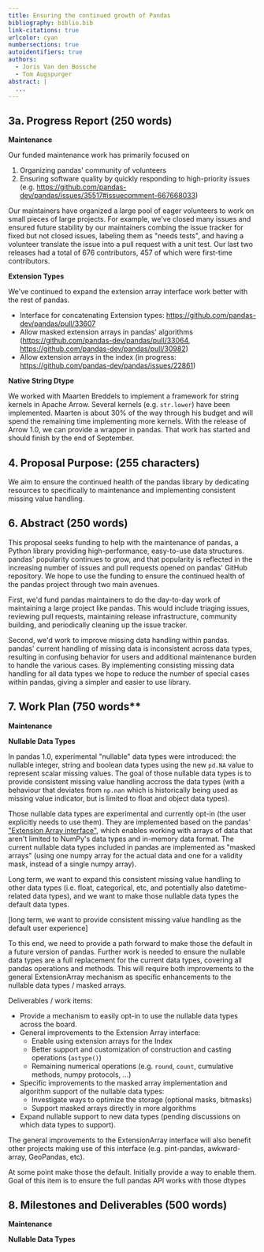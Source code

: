 ```yaml
---
title: Ensuring the continued growth of Pandas
bibliography: biblio.bib
link-citations: true
urlcolor: cyan
numbersections: true
autoidentifiers: true
authors:
  - Joris Van den Bossche
  - Tom Augspurger
abstract: |
  ...
---
```


## 3a. Progress Report (250 words)

**Maintenance**

Our funded maintenance work has primarily focused on

1. Organizing pandas' community of volunteers
2. Ensuring software quality by quickly responding to high-priority issues (e.g. https://github.com/pandas-dev/pandas/issues/35517#issuecomment-667668033)

Our maintainers have organized a large pool of eager volunteers to work on small
pieces of large projects. For example, we've closed many issues and ensured
future stability by our maintainers combing the issue tracker for fixed but not
closed issues, labeling them as "needs tests", and having a volunteer translate
the issue into a pull request with a unit test. Our last two releases had a total
of 676 contributors, 457 of which were first-time contributors.

**Extension Types**

We've continued to expand the extension array interface work better with the rest of pandas.

* Interface for concatenating Extension types: https://github.com/pandas-dev/pandas/pull/33607
* Allow masked extension arrays in pandas' algorithms (https://github.com/pandas-dev/pandas/pull/33064, https://github.com/pandas-dev/pandas/pull/30982)
* Allow extension arrays in the index (in progress: https://github.com/pandas-dev/pandas/issues/22861)

**Native String Dtype**

We worked with Maarten Breddels to implement a framework for string kernels in Apache Arrow.
Several kernels (e.g. ``str.lower``) have been implemented. Maarten is about 30% of the way
through his budget and will spend the remaining time implementing more kernels. With the release
of Arrow 1.0, we can provide a wrapper in pandas. That work has started and should finish by
the end of September.

## 4. Proposal Purpose: (255 characters)

We aim to ensure the continued health of the pandas library by dedicating
resources to specifically to maintenance and implementing consistent missing
value handling.

## 6. Abstract (250 words)

This proposal seeks funding to help with the maintenance of pandas, a Python
library providing high-performance, easy-to-use data structures. pandas'
popularity continues to grow, and that popularity is reflected in the increasing
number of issues and pull requests opened on pandas' GitHub repository. We hope
to use the funding to ensure the continued health of the pandas project through
two main avenues.

First, we'd fund pandas maintainers to do the day-to-day work of maintaining a
large project like pandas. This would include triaging issues, reviewing pull
requests, maintaining release infrastructure, community building, and
periodically cleaning up the issue tracker.

Second, we'd work to improve missing data handling within pandas. pandas'
current handling of missing data is inconsistent across data types, resulting in
confusing behavior for users and additional maintenance burden to handle the
various cases. By implementing consisting missing data handling for all data
types we hope to reduce the number of special cases within pandas, giving a
simpler and easier to use library.

## 7. Work Plan (750 words**

**Maintenance**

**Nullable Data Types**

In pandas 1.0, experimental "nullable" data types were introduced: the nullable
integer, string and boolean data types using the new `pd.NA` value to represent
scalar missing values. The goal of those nullable data types is to provide
consistent missing value handling accross the data types (with a behaviour that
deviates from `np.nan` which is historically being used as missing value
indicator, but is limited to float and object data types).

Those nullable data types are experimental and currently opt-in (the user
explicitly needs to use them). They are implemented based on the pandas'
["Extension Array interface"](https://pandas.pydata.org/pandas-docs/stable/development/extending.html#extension-types),
which enables working with arrays of data that aren't limited to NumPy's data
types and in-memory data format. The current nullable data types included in
pandas are implemented as "masked arrays" (using one numpy array for the actual
data and one for a validity mask, instead of a single numpy array).

Long term, we want to expand this consistent missing value handling to other
data types (i.e. float, categorical, etc, and potentially also datetime-related
data types), and we want to make those nullable data types the default data
types.

[long term, we want to provide consistent missing value handling as the default user experience]

To this end, we need to provide a path forward to make those the default in a
future version of pandas. Further work is needed to ensure the nullable data
types are a full replacement for the current data types, covering all pandas
operations and methods. This will require both improvements to the general
ExtensionArray mechanism as specific enhancements to the nullable data types /
masked arrays.

Deliverables / work items:

- Provide a mechanism to easily opt-in to use the nullable data types across the board.
- General improvements to the Extension Array interface:
  - Enable using extension arrays for the Index
  - Better support and customization of construction and casting operations (`astype()`)
  - Remaining numerical operations (e.g. `round`, `count`, cumulative methods, numpy protocols, ...)
- Specific improvements to the masked array implementation and algorithm support of the nullable data types:
  - Investigate ways to optimize the storage (optional masks, bitmasks)
  - Support masked arrays directly in more algorithms
- Expand nullable support to new data types (pending discussions on which data types to support).

The general improvements to the ExtensionArray interface will also benefit other
projects making use of this interface (e.g. pint-pandas, awkward-array,
GeoPandas, etc).

At some point make those the default. Initially provide a way to enable them.
Goal of this item is to ensure the full pandas API works with those dtypes

## 8. Milestones and Deliverables (500 words)

**Maintenance**

**Nullable Data Types**
